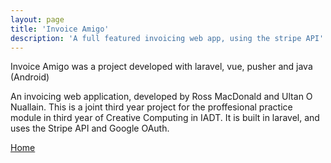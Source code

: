 ```yaml
---
layout: page
title: 'Invoice Amigo'
description: 'A full featured invoicing web app, using the stripe API'
---
```


Invoice Amigo was a project developed with laravel, vue, pusher and java (Android)

An invoicing web application, developed by Ross MacDonald and Ultan O Nuallain. This is a joint third year project for the proffesional practice module in third year of Creative Computing in IADT. It is built in laravel, and uses the Stripe API and Google OAuth.

[Home](/)
